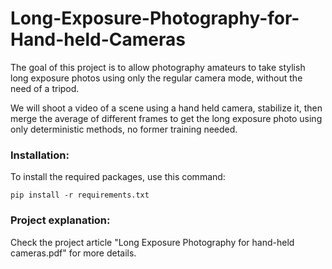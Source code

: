 # Long-Exposure-Photography-for-Hand-held-Cameras
The goal of this project is to allow photography amateurs to take stylish long exposure photos using only the regular camera mode, without the need of a tripod.

We will shoot a video of a scene using a hand held camera, stabilize it, then merge the average of different frames to get the long exposure photo using only deterministic methods, no former training needed.

### Installation:
To install the required packages, use this command:
```
pip install -r requirements.txt
```

### Project explanation:
Check the project article "Long Exposure Photography for hand-held cameras.pdf" for more details.

